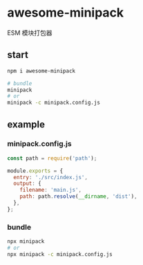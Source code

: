 # awesome-minipack

ESM 模块打包器

## start

```bash
npm i awesome-minipack

# bundle
minipack
# or
minipack -c minipack.config.js
```

## example

### minipack.config.js

```js
const path = require('path');

module.exports = {
  entry: './src/index.js',
  output: {
    filename: 'main.js',
    path: path.resolve(__dirname, 'dist'),
  },
};
```

### bundle

```bash
npx minipack
# or
npx minipack -c minipack.config.js
```
